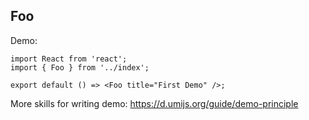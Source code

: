 ## Foo

Demo:

```tsx
import React from 'react';
import { Foo } from '../index';

export default () => <Foo title="First Demo" />;
```

More skills for writing demo: https://d.umijs.org/guide/demo-principle
